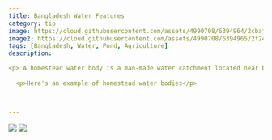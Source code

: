 ```yaml
---
title: Bangladesh Water Features
category: tip
image: https://cloud.githubusercontent.com/assets/4990708/6394964/2cbafea0-bda3-11e4-800b-e71e69829622.PNG
image2: https://cloud.githubusercontent.com/assets/4990708/6394965/2f242f36-bda3-11e4-8bad-d4663c16365a.PNG
tags: [Bangladesh, Water, Pond, Agriculture]
description:

<p> A homestead water body is a man-made water catchment located near buildings and houses. Water color will vary greatly depending on the purpose of the homestead water body. Visit the <a href="wiki.openstreetmap.org/wiki/Water">Water wiki</a> for more information.  </p>
 
  <p>Here's an example of homestead water bodies</p>
  


---
```


 ![](https://cloud.githubusercontent.com/assets/4990708/6394964/2cbafea0-bda3-11e4-800b-e71e69829622.PNG)
  ![](https://cloud.githubusercontent.com/assets/4990708/6394965/2f242f36-bda3-11e4-8bad-d4663c16365a.PNG)
